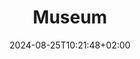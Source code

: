 ---
date: '2024-08-25T10:21:48+02:00' # date in which the content is created - defaults to "today"
title: 'Museum'
draft: false # set to "true" if you want to hide the content 

link: "https://www.adrianmoreno.info" # optional URL to link the logo to

params:
    logo: 
        src: "images/clients/goldline.png"
        scale: 0.5
## The content is not used (yet). If you have ideas on how to use it, 
## you can suggest it at https://github.com/zetxek/adritian-free-hugo-theme/discussions 
---
